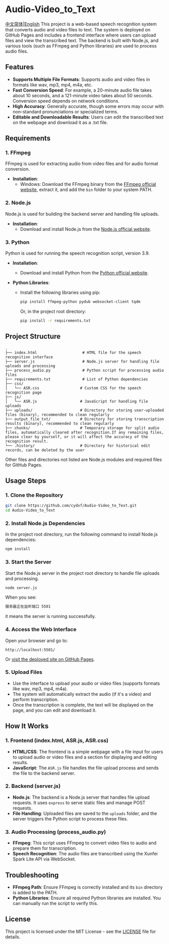# Audio-Video_to_Text
[中文简体](README.md)|[English](README-en.md)
This project is a web-based speech recognition system that converts audio and video files to text. The system is deployed on GitHub Pages and includes a frontend interface where users can upload files and view the transcribed text. The backend is built with Node.js, and various tools (such as FFmpeg and Python libraries) are used to process audio files.

## Features

- **Supports Multiple File Formats**: Supports audio and video files in formats like wav, mp3, mp4, m4a, etc.
- **Fast Conversion Speed**: For example, a 20-minute audio file takes about 10 seconds, and a 121-minute video takes about 50 seconds. Conversion speed depends on network conditions.
- **High Accuracy**: Generally accurate, though some errors may occur with non-standard pronunciations or specialized terms.
- **Editable and Downloadable Results**: Users can edit the transcribed text on the webpage and download it as a .txt file.

## Requirements

### 1. FFmpeg

FFmpeg is used for extracting audio from video files and for audio format conversion.

- **Installation**:
  - Windows: Download the FFmpeg binary from the [FFmpeg official website](https://ffmpeg.org/download.html), extract it, and add the `bin` folder to your system PATH.

### 2. Node.js

Node.js is used for building the backend server and handling file uploads.

- **Installation**:
  - Download and install Node.js from the [Node.js official website](https://nodejs.org/).

### 3. Python

Python is used for running the speech recognition script, version 3.9.

- **Installation**:
  - Download and install Python from the [Python official website](https://www.python.org/).

- **Python Libraries**:
  - Install the following libraries using pip:
    ```bash
    pip install ffmpeg-python pydub websocket-client tqdm
    ```
    Or, in the project root directory:
    ```bash
    pip install -r requirements.txt
    ```

## Project Structure

```plaintext
.
├── index.html                    # HTML file for the speech recognition interface
├── server.js                     # Node.js server for handling file uploads and processing
├── process_audio.py              # Python script for processing audio files
├── requirements.txt              # List of Python dependencies
├── css/
│   └── ASR.css                  # Custom CSS for the speech recognition page
├── js/
│   └── ASR.js                   # JavaScript for handling file uploads
├── uploads/                     # Directory for storing user-uploaded files (binary), recommended to clean regularly
├── output_file_txt/             # Directory for storing transcription results (binary), recommended to clean regularly
├── chunks/                      # Temporary storage for split audio files, automatically cleared after recognition.If any remaining files, please clear by yourself, or it will affect the accuracy of the recognition result.
└── .history/                    # Directory for historical edit records, can be deleted by the user
```

Other files and directories not listed are Node.js modules and required files for GitHub Pages.

## Usage Steps

### 1. Clone the Repository

```bash
git clone https://github.com/cydxf/Audio-Video_to_Text.git
cd Audio-Video_to_Text
```

### 2. Install Node.js Dependencies

In the project root directory, run the following command to install Node.js dependencies:

```bash
npm install
```

### 3. Start the Server

Start the Node.js server in the project root directory to handle file uploads and processing.

```bash
node server.js
```
When you see:
```bash
服务器正在监听端口 5501
```
it means the server is running successfully.

### 4. Access the Web Interface

Open your browser and go to:

```
http://localhost:5501/
```

Or [visit the deployed site on GitHub Pages](http://cydxf.github.io/Audio-Video_to_Text).

### 5. Upload Files

- Use the interface to upload your audio or video files (supports formats like wav, mp3, mp4, m4a).
- The system will automatically extract the audio (if it's a video) and perform transcription.
- Once the transcription is complete, the text will be displayed on the page, and you can edit and download it.

## How It Works

### 1. Frontend (index.html, ASR.js, ASR.css)

- **HTML/CSS**: The frontend is a simple webpage with a file input for users to upload audio or video files and a section for displaying and editing results.
- **JavaScript**: The `ASR.js` file handles the file upload process and sends the file to the backend server.

### 2. Backend (server.js)

- **Node.js**: The backend is a Node.js server that handles file upload requests. It uses `express` to serve static files and manage POST requests.
- **File Handling**: Uploaded files are saved to the `uploads` folder, and the server triggers the Python script to process these files.

### 3. Audio Processing (process_audio.py)

- **FFmpeg**: This script uses FFmpeg to convert video files to audio and prepare them for transcription.
- **Speech Recognition**: The audio files are transcribed using the Xunfei Spark Lite API via WebSocket.

## Troubleshooting

- **FFmpeg Path**: Ensure FFmpeg is correctly installed and its `bin` directory is added to the PATH.
- **Python Libraries**: Ensure all required Python libraries are installed. You can manually run the script to verify this.

## License

This project is licensed under the MIT License - see the [LICENSE](LICENSE) file for details.